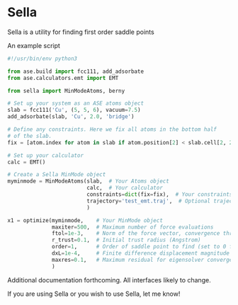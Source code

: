 # Sella

Sella is a utility for finding first order saddle points

An example script
```python
#!/usr/bin/env python3

from ase.build import fcc111, add_adsorbate
from ase.calculators.emt import EMT

from sella import MinModeAtoms, berny

# Set up your system as an ASE atoms object
slab = fcc111('Cu', (5, 5, 6), vacuum=7.5)
add_adsorbate(slab, 'Cu', 2.0, 'bridge')

# Define any constraints. Here we fix all atoms in the bottom half
# of the slab.
fix = [atom.index for atom in slab if atom.position[2] < slab.cell[2, 2] / 2.]

# Set up your calculator
calc = EMT()

# Create a Sella MinMode object
myminmode = MinModeAtoms(slab,  # Your Atoms object
                         calc,  # Your calculator
                         constraints=dict(fix=fix),  # Your constraints
                         trajectory='test_emt.traj',  # Optional trajectory
                         )

x1 = optimize(myminmode,    # Your MinMode object
              maxiter=500,  # Maximum number of force evaluations
              ftol=1e-3,    # Norm of the force vector, convergence threshold
              r_trust=0.1,  # Initial trust radius (Angstrom)
              order=1,      # Order of saddle point to find (set to 0 for minimization)
              dxL=1e-4,     # Finite difference displacement magnitude (Angstrom)
              maxres=0.1,   # Maximum residual for eigensolver convergence (should be <= 1)
              )
```

Additional documentation forthcoming. All interfaces likely to change.

If you are using Sella or you wish to use Sella, let me know!
